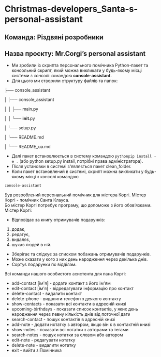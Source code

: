 # Christmas-developers_Santa-s-personal-assistant

## Команда: Різдвяні розробники

## Назва проєкту: Mr.Corgi’s personal assistant

* Ми зробили із скрипта персонального помічника Python-пакет та консольний скрипт, який можна викликати у будь-якому місці системи з консолі командою **console-assistant**. 
* Для цього ми створили структуру файлів та папок:

├── console_assistant  

│    ├── console_assistant 

│    │   ├── main.py   

│    │   └── __init__.py   

│    └── setup.py   

│    └── README.md  

│    └── README_ua.md  

* Далі пакет встановлюється в систему командою ```pythonpip install -e .```  (або python setup.py install, потрібні права адміністратора).  
* Після установки в системі з'являється пакет clean_folder.  
* Коли пакет встановлений в системі, скрипт можна викликати у будь-якому місці з консолі командою 
```python
console-assistant
``` 


Був розроблений персональний помічник для містера Коргі. МІстер Коргі - помічник Санта Клауса.   
Бо містер Коргі потребує програму, що допоможе з його обов’язками.  
Містер Коргі:   
- Відповідає за книгу отримувачів подарунків:
1. додає, 
2. редагує, 
3. видаляє, 
4. шукає людей в ній.
- Зберігає та слідкує за списком побажань отримувачів подарунків.
- Може сказати у кого з них день народження через декілька днів.
- Сортує  подарунки по відділам.
  
Всі команди нашого особистого асистента для пана Коргі:  
  
- add-contact [ім'я]       - додати контакт з його ім'ям
- edit-contact [ім'я]      - відредагувати інформацію про контакт
- delete-contact           - видалити контакт
- delete-phone             - видалити телефон з деякого контакту
- show-contacts            - показати всі контакти в адресній книзі
- upcoming-birthdays       - показати список контактів, у яких день народження через певну кількість днів від поточної дати
- search-contact           - пошук контактів в адресній книзі
- add-note                 - додати нотатку з автором, якщо він є в контактній книзі
- show-notes               - показати всі нотатки з авторами та тегами
- search-notes             - пошук нотатки за словом або автором
- edit-note                - редагувати нотатку 
- delete-note              - видалити нотатку
- exit                    - вийти з Помічника